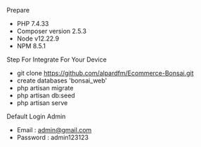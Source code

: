 Prepare
- PHP 7.4.33
- Composer version 2.5.3
- Node v12.22.9
- NPM 8.5.1

Step For Integrate For Your Device
- git clone https://github.com/alpardfm/Ecommerce-Bonsai.git
- create databases 'bonsai_web'
- php artisan migrate
- php artisan db:seed
- php artisan serve

Default Login Admin
- Email : admin@gmail.com
- Password : admin123123
